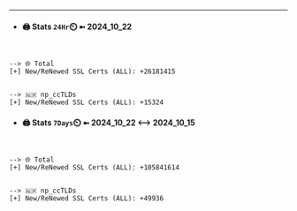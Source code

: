 

---
- #### 🖨️ **Stats** `24Hr`⏲️ ➼ 2024_10_22
```console


--> 🌐 Total
[+] New/ReNewed SSL Certs (ALL): +26181415


--> 🇳🇵 np_ccTLDs
[+] New/ReNewed SSL Certs (ALL): +15324

```

- #### 🖨️ **Stats** `7Days`⏲️ ➼ 2024_10_22 <--> 2024_10_15
```console


--> 🌐 Total
[+] New/ReNewed SSL Certs (ALL): +105841614


--> 🇳🇵 np_ccTLDs
[+] New/ReNewed SSL Certs (ALL): +49936

```

